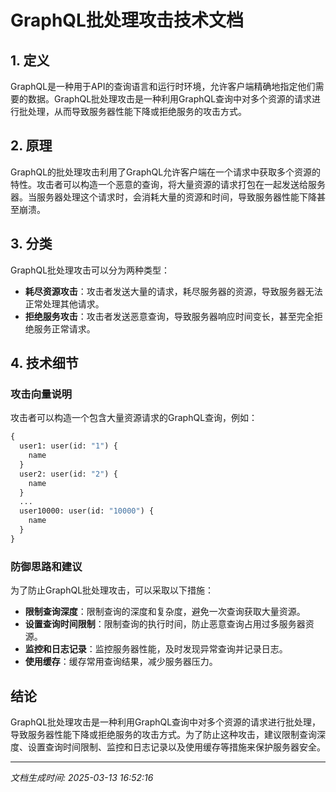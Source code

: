 # GraphQL批处理攻击技术文档

## 1. 定义

GraphQL是一种用于API的查询语言和运行时环境，允许客户端精确地指定他们需要的数据。GraphQL批处理攻击是一种利用GraphQL查询中对多个资源的请求进行批处理，从而导致服务器性能下降或拒绝服务的攻击方式。

## 2. 原理

GraphQL的批处理攻击利用了GraphQL允许客户端在一个请求中获取多个资源的特性。攻击者可以构造一个恶意的查询，将大量资源的请求打包在一起发送给服务器。当服务器处理这个请求时，会消耗大量的资源和时间，导致服务器性能下降甚至崩溃。

## 3. 分类

GraphQL批处理攻击可以分为两种类型：

- **耗尽资源攻击**：攻击者发送大量的请求，耗尽服务器的资源，导致服务器无法正常处理其他请求。
- **拒绝服务攻击**：攻击者发送恶意查询，导致服务器响应时间变长，甚至完全拒绝服务正常请求。

## 4. 技术细节

### 攻击向量说明

攻击者可以构造一个包含大量资源请求的GraphQL查询，例如：

```graphql
{
  user1: user(id: "1") {
    name
  }
  user2: user(id: "2") {
    name
  }
  ...
  user10000: user(id: "10000") {
    name
  }
}
```

### 防御思路和建议

为了防止GraphQL批处理攻击，可以采取以下措施：

- **限制查询深度**：限制查询的深度和复杂度，避免一次查询获取大量资源。
- **设置查询时间限制**：限制查询的执行时间，防止恶意查询占用过多服务器资源。
- **监控和日志记录**：监控服务器性能，及时发现异常查询并记录日志。
- **使用缓存**：缓存常用查询结果，减少服务器压力。

## 结论

GraphQL批处理攻击是一种利用GraphQL查询中对多个资源的请求进行批处理，导致服务器性能下降或拒绝服务的攻击方式。为了防止这种攻击，建议限制查询深度、设置查询时间限制、监控和日志记录以及使用缓存等措施来保护服务器安全。

---

*文档生成时间: 2025-03-13 16:52:16*
